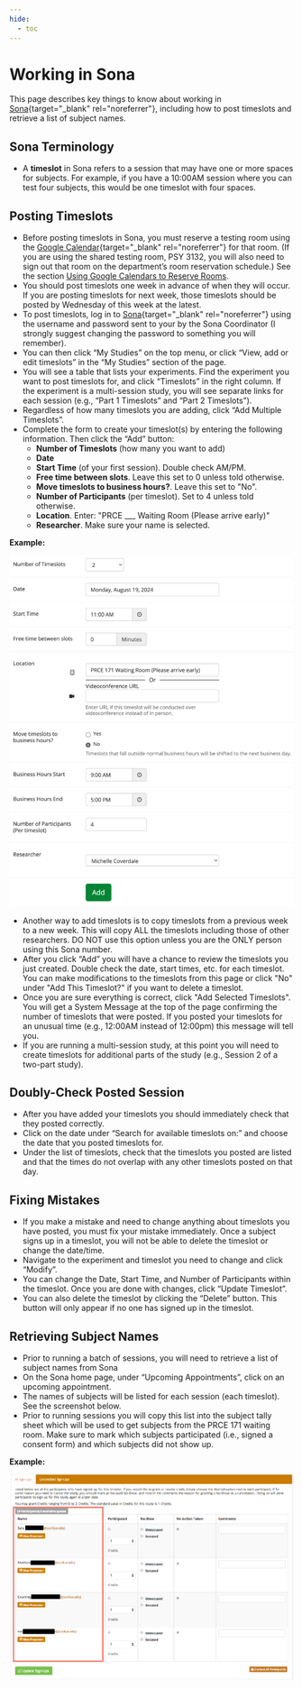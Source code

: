 ```yaml
---
hide:
  - toc
---
```


# Working in Sona

This page describes key things to know about working in [Sona](https://purdue-psych.sona-systems.com){target="_blank" rel="noreferrer"}, including how to post timeslots and retrieve a list of subject names. 

## Sona Terminology

* A **timeslot** in Sona refers to a session that may have one or more spaces for subjects. For example, if you have a 10:00AM session where you can test four subjects, this would be one timeslot with four spaces.  

## Posting Timeslots

* Before posting timeslots in Sona, you must reserve a testing room using the [Google Calendar](https://calendar.google.com){target="_blank" rel="noreferrer"} for that room. (If you are using the shared testing room, PSY 3132, you will also need to sign out that room on the department’s room reservation schedule.) See the section [Using Google Calendars to Reserve Rooms](https://pcllab.github.io/handbook/lab-policies/lab-rooms/). 
* You should post timeslots one week in advance of when they will occur. If you are posting timeslots for next week, those timeslots should be posted by Wednesday of this week at the latest. 
* To post timeslots, log in to [Sona](https://purdue-psych.sona-systems.com){target="_blank" rel="noreferrer"} using the username and password sent to your by the Sona Coordinator (I strongly suggest changing the password to something you will remember).
* You can then click “My Studies” on the top menu, or click “View, add or edit timeslots” in the “My Studies” section of the page.
* You will see a table that lists your experiments. Find the experiment you want to post timeslots for, and click “Timeslots” in the right column. If the experiment is a multi-session study, you will see separate links for each session (e.g., “Part 1 Timeslots” and “Part 2 Timeslots”). 
* Regardless of how many timeslots you are adding, click “Add Multiple Timeslots”.
* Complete the form to create your timeslot(s) by entering the following information. Then click the “Add” button:
  - **Number of Timeslots** (how many you want to add)
  - **Date**
  - **Start Time** (of your first session). Double check AM/PM. 
  - **Free time between slots**. Leave this set to 0 unless told otherwise.
  - **Move timeslots to business hours?**. Leave this set to "No".
  - **Number of Participants** (per timeslot). Set to 4 unless told otherwise.
  - **Location**. Enter: "PRCE ___ Waiting Room (Please arrive early)"
  - **Researcher**. Make sure your name is selected.

**Example:**

<!-- ![Posting Timeslots](../img/posting-timeslots.png) -->

<p align="center"><img src="/../img/posting-timeslots.png"></p>

* Another way to add timeslots is to copy timeslots from a previous week to a new week. This will copy ALL the timeslots including those of other researchers. DO NOT use this option unless you are the ONLY person using this Sona number.
* After you click “Add” you will have a chance to review the timeslots you just created. Double check the date, start times, etc. for each timeslot. You can make modifications to the timeslots from this page or click "No" under "Add This Timeslot?" if you want to delete a timeslot.
* Once you are sure everything is correct, click "Add Selected Timeslots". You will get a System Message at the top of the page confirming the number of timeslots that were posted. If you posted your timeslots for an unusual time (e.g., 12:00AM instead of 12:00pm) this message will tell you.
* If you are running a multi-session study, at this point you will need to create timeslots for additional parts of the study (e.g., Session 2 of a two-part study).

## Doubly-Check Posted Session

* After you have added your timeslots you should immediately check that they posted correctly.
* Click on the date under “Search for available timeslots on:” and choose the date that you posted timeslots for. 
* Under the list of timeslots, check that the timeslots you posted are listed and that the times do not overlap with any other timeslots posted on that day. 

## Fixing Mistakes

* If you make a mistake and need to change anything about timeslots you have posted, you must fix your mistake immediately. Once a subject signs up in a timeslot, you will not be able to delete the timeslot or change the date/time. 
* Navigate to the experiment and timeslot you need to change and click “Modify”.
* You can change the Date, Start Time, and Number of Participants within the timeslot. Once you are done with changes, click “Update Timeslot”. 
* You can also delete the timeslot by clicking the “Delete” button. This button will only appear if no one has signed up in the timeslot.

## Retrieving Subject Names

* Prior to running a batch of sessions, you will need to retrieve a list of subject names from Sona 
* On the Sona home page, under “Upcoming Appointments”, click on an upcoming appointment.
* The names of subjects will be listed for each session (each timeslot). See the screenshot below.
* Prior to running sessions you will copy this list into the subject tally sheet which will be used to get subjects from the PRCE 171 waiting room. Make sure to mark which subjects participated (i.e., signed a consent form) and which subjects did not show up.

**Example:**

<p align="center"><img src="/../img/retrieving-names.png"></p>

